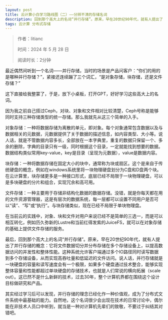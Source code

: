 ```yaml
---
layout: post
title: 云计算小白学习路线图（二）——分辨不清的存储名词
description: 回到那个高大上的名词“并行存储”。原来，早在20世纪90年代，就有人提出了并行存储的概念：它将文件数据切分并分布存储在多个存储设备上，以提高数据访问的并发性和整体性能。
tags: 云计算 分布式存储
---
```



> 作者：litianc
>
> 时间：2024 年 5 月 28 日
> 
> 阅读时长：2分钟

最近偶然间听到一个名词——并行存储，当时的场景是产品问客户：“你们的用的是哪种并行存储？”，紧接还连续蹦了三个词汇，“是对象存储，块存储，还是文件存储？”

这下直接给我整蒙了，于是，放下小桌板，打开GPT，好好学习这些高大上的名词。

因为我之前自己搭过Ceph，对块、对象和文件相对比较清楚，Ceph号称是能够同时支持三种存储类型的统一存储。那么我就先从这三个简单的入手。

对象存储：一种将数据存储为离散的单元，即对象。每个对象通常包含数据以及与数据相关的元数据，元数据提供了关于数据的描述信息，如内容类型、大小等。说人话，就是不管数据内容多长，全部放在一本字典里，重复的数据只保留一个、多余的删除，字典的目录只有一级，同时根据这个目录，一定就能找到想要的数据。数据结构类似常用key-value，key是目录（呈现为元数据），value是数据内容。

块存储：一种将数据存储在固定大小的块中，通常称为块或扇区。这个是来自于传统硬盘的概念，例如在windows系统里将一块物理硬盘划分为C盘和D盘两个块。在云计算里，块存储更多是一种接口形式，底层已经不局限于一块物理硬盘，可以是多块硬盘的分片和组合，实现冗余和高可用。

文件存储：一种主要用于存储非结构化数据的数据存储。没错，就是你每天都在用的文件资源管理器，这是有层次的数据系统，每一层都可以设置不同用户是否可以“读”、“写”或“执行”。与块存储类似，现在已经不局限于单块物理盘。

在当前云的实践中，对象、块和文件对用户来说已经不是简单的三选一，而是可以相互转化，例如历久弥新的Lustre和当前红得发紫的JuiceFS，就可以在对象存储的基础上提供文件存储的服务。

最后，回到那个高大上的名词“并行存储”。原来，早在20世纪90年代，就有人提出了并行存储的概念：它将文件数据切分并分布存储在多个存储设备上，以提高数据访问的并发性和整体性能。这种系统允许客户端通过多个IO路径同时读写数据到多个存储设备，从而实现高吞吐量和低延迟的文件访问。说人话，并行存储就是一块硬盘的容量和读写速度会有一个极限，如果多个硬盘通过技术整合，能够实现整体容量和性能都超过单块硬盘的存储技术，也就是人们常说的横向拓展（scale out）。这已然不是什么新鲜的技术，过去30年，整个计算机界都在围绕这个设计目标做研究和产品。

其实经过学习后可以发现，并行存储的理念已经化作一种价值观，成为了分布式文件系统中最基础的能力。自然地，这个名词很少会出现在技术的日常讨论中，偶尔能在非技术人员口中听到，就当是一种对计算机先辈们的致敬，不要过于纠结其对错吧。